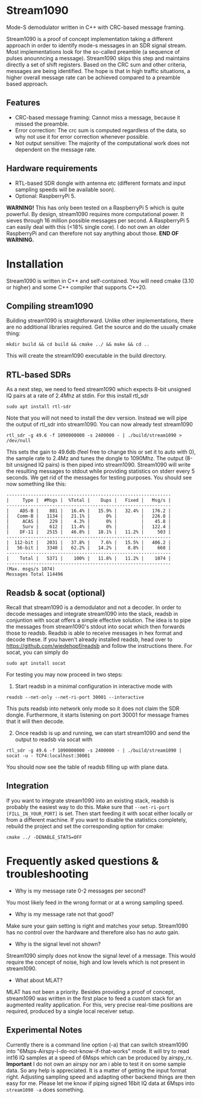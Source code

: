 # Stream1090
Mode-S demodulator written in C++ with CRC-based message framing.

Stream1090 is a proof of concept implementation taking a different approach in order to identify mode-s messages in an SDR signal stream.
Most implementations look for the so-called preamble (a sequence of pulses anounncing a message). Stream1090 skips this step and maintains
directly a set of shift registers. Based on the CRC sum and other criteria, messages are being identified. The hope is that in high traffic
situations, a higher overall message rate can be achieved compared to a preamble based approach.

## Features
- CRC-based message framing: Cannot miss a message, because it missed the preamble.
- Error correction: The crc sum is computed regardless of the data, so why not use it for error correction whenever possible.
- Not output sensitive: The majority of the computational work does not dependent on the message rate.
   
## Hardware requirements
- RTL-based SDR dongle with antenna etc (different formats and input sampling speeds will be available soon).
- Optional: RaspberryPi 5.

**WARNING!** This has only been tested on a RaspberryPi 5 which is quite powerful. By design, stream1090 requires more computational power. 
It sieves through 16 million possible messages per second. A RaspberryPi 5 can easily deal with this (<18% single core). 
I do not own an older RaspberryPi and can therefore not say anything about those.
**END OF WARNING.**

# Installation
Stream1090 is written in C++ and self-contained. You will need cmake (3.10 or higher) and some C++ compiler that supports C++20.

## Compiling stream1090
Building stream1090 is straightforward. Unlike other implementations, there are no additional libraries required. Get the source and do the usually cmake thing:

```mkdir build && cd build && cmake ../ && make && cd ..```

This will create the stream1090 executable in the build directory.

## RTL-based SDRs
As a next step, we need to feed stream1090 which expects 8-bit unsigned IQ pairs at a rate of 2.4Mhz at stdin. For this install rtl_sdr

```sudo apt install rtl-sdr```

Note that you will not need to install the dev version. Instead we will pipe the output of rtl_sdr into stream1090.
You can now already test stream1090

``` rtl_sdr -g 49.6 -f 1090000000 -s 2400000 - | ./build/stream1090 > /dev/null ```

This sets the gain to 49.6db (feel free to change this or set it to auto with 0), the sample rate to 2.4Mz and tunes the dongle to 1090Mhz.
The output (8-bit unsigned IQ pairs) is then piped into stream1090. 
Stream1090 will write the resulting messages to stdout while providing statistics
on stderr every 5 seconds. We get rid of the messages for testing purposes. You should see now something like this:
```
-------------------------------------------------------------
|     Type |  #Msgs |  %Total |    Dups |   Fixed |   Msg/s | 
-------------------------------------------------------------
|    ADS-B |    881 |   16.4% |   15.9% |   32.4% |   176.2 | 
|   Comm-B |   1134 |   21.1% |      0% |         |   226.8 | 
|     ACAS |    229 |    4.3% |      0% |         |    45.8 | 
|     Surv |    612 |   11.4% |      0% |         |   122.4 | 
|    DF-11 |   2515 |   46.8% |   18.1% |   11.2% |     503 | 
-------------------------------------------------------------
|  112-bit |   2031 |   37.8% |    7.6% |   15.5% |   406.2 | 
|   56-bit |   3340 |   62.2% |   14.2% |    8.8% |     668 | 
-------------------------------------------------------------
|    Total |   5371 |    100% |   11.8% |   11.2% |    1074 | 
-------------------------------------------------------------
(Max. msgs/s 1074)
Messages Total 114496
```

## Readsb & socat (optional)
Recall that stream1090 is a demodulator and not a decoder. 
In order to decode messages and integrate stream1090 into the stack,
readsb in conjuntion with socat offers a simple effective solution. 
The idea is to pipe the messages from stream1090's stdout into socat which then forwards those to readsb. 
Readsb is able to receive messages in hex format and decode these.
If you haven't already installed readsb, head over to https://github.com/wiedehopf/readsb and follow the instructions there.
For socat, you can simply do

```sudo apt install socat```

For testing you may now proceed in two steps:
1. Start readsb in a minimal configuration in interactive mode with 

```readsb --net-only --net-ri-port 30001 --interactive```

This puts readsb into network only mode so it does not claim the SDR dongle. 
Furthermore, it starts listening on port 30001 for message frames that it will then decode.

2. Once readsb is up and running, we can start stream1090 and send the output to readsb via socat with

```rtl_sdr -g 49.6 -f 1090000000 -s 2400000 - | ./build/stream1090 | socat -u - TCP4:localhost:30001```

You should now see the table of readsb filling up with plane data.

## Integration

If you want to integrate stream1090 into an existing stack, readsb is probably the easiest way to do this. 
Make sure that ```--net-ri-port [FILL_IN_YOUR_PORT]``` is set.
Then start feeding it with socat either locally or from a different machine. 
If you want to disable the statistics completely, rebuild the project and set the corresponding option for cmake:

```cmake ../ -DENABLE_STATS=OFF```


# Frequently asked questions & troubleshooting
- Why is my message rate 0-2 messages per second?

You most likely feed in the wrong format or at a wrong sampling speed.

- Why is my message rate not that good? 

Make sure your gain setting is right and matches your setup. 
Stream1090 has no control over the hardware and therefore also has no auto gain.

- Why is the signal level not shown?

Stream1090 simply does not know the signal level of a message. 
This would require the concept of noise, high and low levels which is not present in stream1090.

- What about MLAT?

MLAT has not been a priority. Besides providing a proof of concept, stream1090 was written in the first place to feed a custom stack 
for an augmented reality application. For this, very precise real-time positions are required, produced by a single local receiver setup.

## Experimental Notes
Currently there is a command line option (-a) that can switch stream1090 into "6Msps-Airspy-I-do-not-know-if-that-works" mode. 
It will try to read int16 IQ samples at a speed of 6Msps which can be produced by airspy_rx.
**Important** I do not own an airspy nor am i able to test it on some sample data. So any help is appreciated.
It is a matter of getting the input format right. Adjusting sampling speed and adapting other backend things are then easy for me.
Please let me know if piping signed 16bit IQ data at 6Msps into ```stream1090 -a``` does something.
